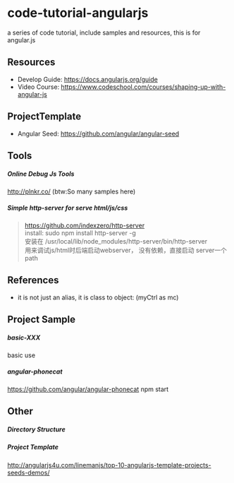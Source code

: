 # code-tutorial-angularjs
a series of code tutorial, include samples and resources, this is for angular.js

## Resources
  - Develop Guide: https://docs.angularjs.org/guide
  - Video Course: https://www.codeschool.com/courses/shaping-up-with-angular-js


## ProjectTemplate 
  - Angular Seed: https://github.com/angular/angular-seed


## Tools
##### Online Debug Js Tools
http://plnkr.co/  (btw:So many samples here)
##### Simple http-server for serve html/js/css
> https://github.com/indexzero/http-server  
> install: sudo npm install http-server -g  
> 安装在 /usr/local/lib/node_modules/http-server/bin/http-server  
> 用来调试js/html时后端启动webserver， 没有依赖，直接启动 server一个path  

## References
[controller as]: https://toddmotto.com/digging-into-angulars-controller-as-syntax/
  - it is not just an alias, it is class to object: (myCtrl as mc)

## Project Sample
##### basic-XXX
basic use 
##### angular-phonecat  
https://github.com/angular/angular-phonecat
npm start

## Other
##### Directory Structure

##### Project Template  
http://angularjs4u.com/linemanjs/top-10-angularjs-template-projects-seeds-demos/